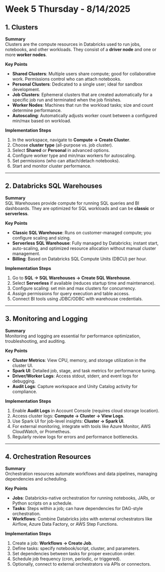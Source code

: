 # Week 5 Thursday - 8/14/2025

## 1. Clusters 
**Summary**  
Clusters are the compute resources in Databricks used to run jobs, notebooks, and other workloads. They consist of a **driver node** and one or more **worker nodes**.

**Key Points**
- **Shared Clusters**: Multiple users share compute; good for collaborative work. Permissions control who can attach notebooks.
- **Personal Clusters**: Dedicated to a single user; ideal for sandbox development.
- **Job Clusters**: Ephemeral clusters that are created automatically for a specific job run and terminated when the job finishes.
- **Worker Nodes**: Machines that run the workload tasks; size and count determine performance.
- **Autoscaling**: Automatically adjusts worker count between a configured min/max based on workload.

**Implementation Steps**
1. In the workspace, navigate to **Compute → Create Cluster**.
2. Choose **cluster type** (all-purpose vs. job cluster).
3. Select **Shared** or **Personal** in advanced options.
4. Configure worker type and min/max workers for autoscaling.
5. Set permissions (who can attach/detach notebooks).
6. Start and monitor cluster performance.

---

## 2. Databricks SQL Warehouses 
**Summary**  
SQL Warehouses provide compute for running SQL queries and BI dashboards. They are optimized for SQL workloads and can be **classic** or **serverless**.

**Key Points**
- **Classic SQL Warehouse**: Runs on customer-managed compute; you configure scaling and sizing.
- **Serverless SQL Warehouse**: Fully managed by Databricks; instant start, auto-scaling, and optimized resource allocation without manual cluster management.
- **Billing**: Based on Databricks SQL Compute Units (DBCU) per hour.

**Implementation Steps**
1. Go to **SQL → SQL Warehouses → Create SQL Warehouse**.
2. Select **Serverless** if available (reduces startup time and maintenance).
3. Configure scaling: set min and max clusters for concurrency.
4. Assign permissions for query execution and table access.
5. Connect BI tools using JDBC/ODBC with warehouse credentials.

---

## 3. Monitoring and Logging
**Summary**  
Monitoring and logging are essential for performance optimization, troubleshooting, and auditing.

**Key Points**
- **Cluster Metrics**: View CPU, memory, and storage utilization in the cluster UI.
- **Spark UI**: Detailed job, stage, and task metrics for performance tuning.
- **Driver/Worker Logs**: Access stdout, stderr, and event logs for debugging.
- **Audit Logs**: Capture workspace and Unity Catalog activity for compliance.

**Implementation Steps**
1. Enable **Audit Logs** in Account Console (requires cloud storage location).
2. Access cluster logs: **Compute → Cluster → View Logs**.
3. Use Spark UI for job-level insights: **Cluster → Spark UI**.
4. For external monitoring, integrate with tools like Azure Monitor, AWS CloudWatch, or Prometheus.
5. Regularly review logs for errors and performance bottlenecks.

---

## 4. Orchestration Resources
**Summary**  
Orchestration resources automate workflows and data pipelines, managing dependencies and scheduling.

**Key Points**
- **Jobs**: Databricks-native orchestration for running notebooks, JARs, or Python scripts on a schedule.
- **Tasks**: Steps within a job; can have dependencies for DAG-style orchestration.
- **Workflows**: Combine Databricks jobs with external orchestrators like Airflow, Azure Data Factory, or AWS Step Functions.

**Implementation Steps**
1. Create a job: **Workflows → Create Job**.
2. Define tasks: specify notebook/script, cluster, and parameters.
3. Set dependencies between tasks for proper execution order.
4. Schedule job frequency (cron, periodic, or triggered).
5. Optionally, connect to external orchestrators via APIs or connectors.
